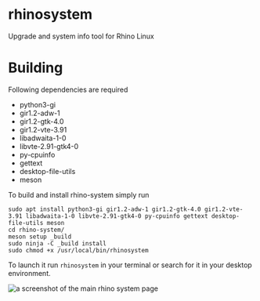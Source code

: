 # rhinosystem

Upgrade and system info tool for Rhino Linux

# Building
Following dependencies are required
- python3-gi
- gir1.2-adw-1
- gir1.2-gtk-4.0
- gir1.2-vte-3.91
- libadwaita-1-0
- libvte-2.91-gtk4-0
- py-cpuinfo
- gettext
- desktop-file-utils
- meson

To build and install rhino-system simply run
```
sudo apt install python3-gi gir1.2-adw-1 gir1.2-gtk-4.0 gir1.2-vte-3.91 libadwaita-1-0 libvte-2.91-gtk4-0 py-cpuinfo gettext desktop-file-utils meson
cd rhino-system/
meson setup _build
sudo ninja -C _build install
sudo chmod +x /usr/local/bin/rhinosystem
```

To launch it run `rhinosystem` in your terminal or search for it in your desktop environment.

![a screenshot of the main rhino system page](https://user-images.githubusercontent.com/60044824/239697615-46fc10e0-9307-4665-9263-0053185cf2b2.png)
